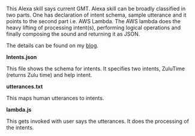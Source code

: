 This Alexa skill says current GMT. Alexa skill can be broadly classified in two parts. One has declaration of intent schema, sample utterance and it points to the second part i.e. AWS Lambda. The AWS lambda does the heavy lifting of processing intent(s), performing logical operations and finally composing the sound and returning it as JSON.The details can be found on my [blog](https://sameerkapps.wordpress.com/2016/04/23/developing-an-alexa-app/).**Intents.json**This file shows the schema for intents. It specifies two intents, ZuluTime (returns Zulu time) and help intent.**utterances.txt**This maps human utterances to intents. **lambda.js**This gets invoked with user says the utterances. It does the processing of the intents.